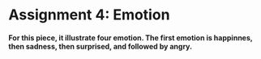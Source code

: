 # Assignment 4: Emotion





#### For this piece, it illustrate four emotion. The first emotion is happinnes, then sadness, then surprised, and followed by angry. 

